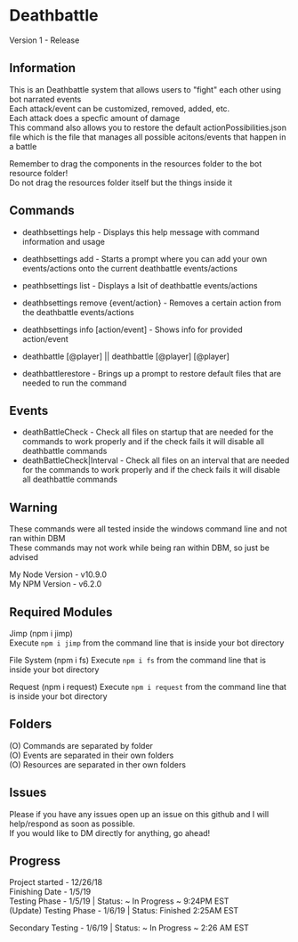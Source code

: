 # Deathbattle 
Version 1 - Release

## Information
This is an Deathbattle system that allows users to "fight" each other using bot narrated events  
Each attack/event can be customized, removed, added, etc.  
Each attack does a specfic amount of damage    
This command also allows you to restore the default actionPossibilities.json file which is the file that manages all possible acitons/events that happen in a battle

Remember to drag the components in the resources folder to the bot resource folder!  
Do not drag the resources folder itself but the things inside it  

## Commands
- deathbsettings help - Displays this help message with command information and usage  
- deathbsettings add - Starts a prompt where you can add your own events/actions onto the current deathbattle events/actions  
- peathbsettings list - Displays a lsit of deathbattle events/actions  
- deathbsettings remove {event/action} - Removes a certain action from the deathbattle events/actions  
- deathbsettings info [action/event] - Shows info for provided action/event  

- deathbattle [@player] || deathbattle [@player] [@player]  

- deathbattlerestore - Brings up a prompt to restore default files that are needed to run the command  

## Events
- deathBattleCheck - Check all files on startup that are needed for the commands to work properly and if the check fails it will disable all deathbattle commands
- deathBattleCheck|Interval - Check all files on an interval that are needed for the commands to work properly and if the check fails it will disable all deathbattle commands

## Warning
These commands were all tested inside the windows command line and not ran within DBM  
These commands may not work while being ran within DBM, so just be advised

My Node Version - v10.9.0   
My NPM Version - v6.2.0  

## Required Modules
Jimp (npm i jimp)  
Execute `npm i jimp` from the command line that is inside your bot directory  

File System (npm i fs)
Execute `npm i fs` from the command line that is inside your bot directory

Request (npm i request)
Execute `npm i request` from the command line that is inside your bot directory

## Folders
(O) Commands are separated by folder   
(O) Events are separated in their own folders  
(O) Resources are separated in ther own folders  

## Issues
Please if you have any issues open up an issue on this github and I will help/respond as soon as possible.  
If you would like to DM directly for anything, go ahead!  

## Progress
Project started - 12/26/18  
Finishing Date - 1/5/19  
Testing Phase - 1/5/19 | Status: ~ In Progress ~ 9:24PM EST  
(Update) Testing Phase - 1/6/19 | Status: Finished 2:25AM EST  
  
Secondary Testing - 1/6/19 | Status: ~ In Progress ~ 2:26 AM EST


